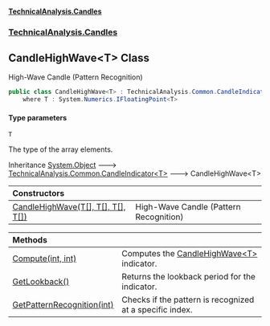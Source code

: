 #### [TechnicalAnalysis\.Candles](Atypical.TechnicalAnalysis.Candles.md 'Atypical\.TechnicalAnalysis\.Candles')
### [TechnicalAnalysis\.Candles](Atypical.TechnicalAnalysis.Candles.md#TechnicalAnalysis.Candles 'TechnicalAnalysis\.Candles')

## CandleHighWave\<T\> Class

High\-Wave Candle \(Pattern Recognition\)

```csharp
public class CandleHighWave<T> : TechnicalAnalysis.Common.CandleIndicator<T>
    where T : System.Numerics.IFloatingPoint<T>
```
#### Type parameters

<a name='TechnicalAnalysis.Candles.CandleHighWave_T_.T'></a>

`T`

The type of the array elements\.

Inheritance [System\.Object](https://docs.microsoft.com/en-us/dotnet/api/System.Object 'System\.Object') &#129106; [TechnicalAnalysis\.Common\.CandleIndicator&lt;](https://docs.microsoft.com/en-us/dotnet/api/TechnicalAnalysis.Common.CandleIndicator-1 'TechnicalAnalysis\.Common\.CandleIndicator\`1')[T](CandleHighWave_T_.md#TechnicalAnalysis.Candles.CandleHighWave_T_.T 'TechnicalAnalysis\.Candles\.CandleHighWave\<T\>\.T')[&gt;](https://docs.microsoft.com/en-us/dotnet/api/TechnicalAnalysis.Common.CandleIndicator-1 'TechnicalAnalysis\.Common\.CandleIndicator\`1') &#129106; CandleHighWave\<T\>

| Constructors | |
| :--- | :--- |
| [CandleHighWave\(T\[\], T\[\], T\[\], T\[\]\)](CandleHighWave_T_.CandleHighWave(T[],T[],T[],T[]).md 'TechnicalAnalysis\.Candles\.CandleHighWave\<T\>\.CandleHighWave\(T\[\], T\[\], T\[\], T\[\]\)') | High\-Wave Candle \(Pattern Recognition\) |

| Methods | |
| :--- | :--- |
| [Compute\(int, int\)](CandleHighWave_T_.Compute(int,int).md 'TechnicalAnalysis\.Candles\.CandleHighWave\<T\>\.Compute\(int, int\)') | Computes the [CandleHighWave&lt;T&gt;](CandleHighWave_T_.md 'TechnicalAnalysis\.Candles\.CandleHighWave\<T\>') indicator\. |
| [GetLookback\(\)](CandleHighWave_T_.GetLookback().md 'TechnicalAnalysis\.Candles\.CandleHighWave\<T\>\.GetLookback\(\)') | Returns the lookback period for the indicator\. |
| [GetPatternRecognition\(int\)](CandleHighWave_T_.GetPatternRecognition(int).md 'TechnicalAnalysis\.Candles\.CandleHighWave\<T\>\.GetPatternRecognition\(int\)') | Checks if the pattern is recognized at a specific index\. |
